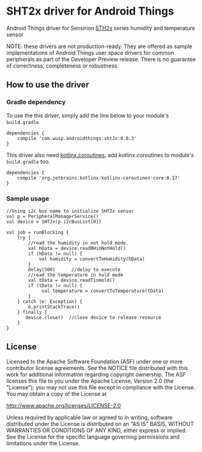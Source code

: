 # SHT2x driver for Android Things
Android Things driver for Sensirion [STH2x][sht2x] series humidity and temperature sensor

NOTE: these drivers are not production-ready. They are offered as sample implementations of Android Things user space drivers for common peripherals as part of the Developer Preview release. There is no guarantee of correctness, completeness or robustness.

How to use the driver
---------------------

### Gradle dependency
To use the this driver, simply add the line below to your module's `build.gradle`.

```
dependencies {
    compile 'com.wusp.androidthings:sht2x:0.0.3'
}
```

This driver also need [kotlinx.coroutines][kotlinx.coroutines], add kotlinx.coroutines to module's `build.gradle` too.

```
dependencies {
    compile 'org.jetbrains.kotlinx:kotlinx-coroutines-core:0.17'
}
```

### Sample usage
```
//Using i2c bus name to initialize SHT2x sensor
val p = PeripheralManagerService()
val device = SHT2x(p.i2cBusList[0])

val job = runBlocking {
	try {
    	//read the humidity in not hold mode.
       	val hData = device.readRHinNotHold()
       	if (hData != null) {
       		val humidity = convertToHumidity(hData)
       	}
       	delay(500)      //delay to execute
       	//read the temperature in hold mode
       	val tData = device.readTinHold()
       	if (tData != null) {
             val temperature = convertToTemperature(tData)
       	}
	} catch (e: Exception) {
    	e.printStackTrace()
    } finally {
       device.close()  //close device to release resource
    }
}
```


License
-------

Licensed to the Apache Software Foundation (ASF) under one or more contributor
license agreements.  See the NOTICE file distributed with this work for
additional information regarding copyright ownership.  The ASF licenses this
file to you under the Apache License, Version 2.0 (the "License"); you may not
use this file except in compliance with the License.  You may obtain a copy of
the License at

  http://www.apache.org/licenses/LICENSE-2.0

Unless required by applicable law or agreed to in writing, software
distributed under the License is distributed on an "AS IS" BASIS, WITHOUT
WARRANTIES OR CONDITIONS OF ANY KIND, either express or implied.  See the
License for the specific language governing permissions and limitations under
the License.

[sht2x]: https://www.sensirion.com/fileadmin/user_upload/customers/sensirion/Dokumente/2_Humidity_Sensors/Sensirion_Humidity_Sensors_SHT20_Datasheet_V4.pdf
[kotlinx.coroutines]: https://github.com/Kotlin/kotlinx.coroutines